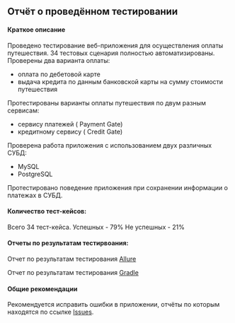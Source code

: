 ## Отчёт о проведённом тестировании

#### Краткое описание

Проведено тестирование веб-приложения для осуществления оплаты путешествия.
34 тестовых сценария полностью автоматизированы.
Проверены два варианта оплаты:

- оплата по дебетовой карте
- выдача кредита по данным банковской карты на сумму стоимости путешествия

Протестированы варианты оплаты путешествия по двум разным сервисам:

- сервису платежей ( Payment Gate)
- кредитному сервису ( Credit Gate)

Проверена работа приложения с использованием двух различных СУБД:

- MySQL
- PostgreSQL

Протестировано поведение приложения при сохранении информации о платежах в СУБД.

#### Количество тест-кейсов:

Всего 34 тест-кейса.
Успешных - 79%
Не успешных - 21%

#### Отчеты по результатам тестирвоания:

Отчет по результатам тестирования
[Allure](https://github.com/Inaba1995/diplom/issues/5)

Отчет по результатам тестирования
[Gradle](https://github.com/Inaba1995/diplom/issues/6)

#### Общие рекомендации

Рекомендуется исправить ошибки в приложении, отчёты по которым находятся по ссылке [Issues](https://github.com/Inaba1995/diplom/issues).